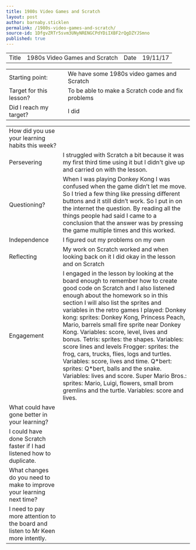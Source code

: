 ```yaml
---
title: 1980s Video Games and Scratch
layout: post
author: barnaby.sticklen
permalink: /1980s-video-games-and-scratch/
source-id: 1DfgvZRTr5svm3UNyNRENGCPdYDiIXBF2rQgDZYJSmno
published: true
---
```

<table>
  <tr>
    <td>Title</td>
    <td>1980s Video Games and Scratch</td>
    <td>Date</td>
    <td>19/11/17</td>
  </tr>
</table>


<table>
  <tr>
    <td>Starting point:</td>
    <td>We have some 1980s video games and Scratch</td>
  </tr>
  <tr>
    <td>Target for this lesson?</td>
    <td>To be able to make a Scratch code and fix problems</td>
  </tr>
  <tr>
    <td>Did I reach my target? </td>
    <td>I did</td>
  </tr>
</table>


<table>
  <tr>
    <td>How did you use your learning habits this week?</td>
    <td></td>
  </tr>
  <tr>
    <td>Persevering</td>
    <td>I struggled with Scratch a bit because it was my first third time using it but I didn't give up and carried on with the lesson.</td>
  </tr>
  <tr>
    <td>Questioning?</td>
    <td>When I was playing Donkey Kong I was confused when the game didn’t let me move. So I tried a few thing like pressing different buttons and it still didn’t work. So I put in on the internet the question. By reading all the things people had said I came to a conclusion that the answer was by pressing the game multiple times and this worked. </td>
  </tr>
  <tr>
    <td>Independence</td>
    <td>I figured out my problems on my own</td>
  </tr>
  <tr>
    <td>Reflecting</td>
    <td>My work on Scratch worked and when looking back on it I did okay in the lesson and on Scratch</td>
  </tr>
  <tr>
    <td>Engagement</td>
    <td>I engaged in the lesson by looking at the board enough to remember how to create good code on Scratch and I also listened enough about the homework so in this section I will also list the sprites and variables in the retro games I played:
Donkey kong: sprites: Donkey Kong, Princess Peach, Mario, barrels small fire sprite near Donkey Kong. Variables: score, level, lives and bonus.
Tetris: sprites: the shapes. Variables: score lines and levels
Frogger: sprites: the frog, cars, trucks, flies, logs and turtles. Variables: score, lives and time.
Q*bert: sprites: Q*bert, balls and the snake. Variables: lives and score.
Super Mario Bros.: sprites: Mario, Luigi, flowers, small brom gremlins and the turtle. Variables: score and lives.</td>
  </tr>
  <tr>
    <td>What could have gone better in your learning?</td>
    <td></td>
  </tr>
  <tr>
    <td>I could have done Scratch faster if I had listened how to duplicate.








</td>
    <td></td>
  </tr>
  <tr>
    <td>What changes do you need to make to improve your learning next time?</td>
    <td></td>
  </tr>
  <tr>
    <td>I need to pay more attention to the board and listen to Mr Keen more intently.</td>
    <td></td>
  </tr>
</table>


